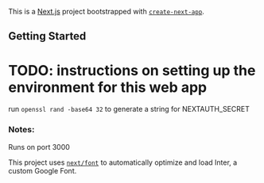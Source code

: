 This is a [Next.js](https://nextjs.org/) project bootstrapped with [`create-next-app`](https://github.com/vercel/next.js/tree/canary/packages/create-next-app).

## Getting Started

# TODO: instructions on setting up the environment for this web app

run `openssl rand -base64 32` to generate a string for NEXTAUTH_SECRET

### Notes:

Runs on port 3000

This project uses [`next/font`](https://nextjs.org/docs/basic-features/font-optimization) to automatically optimize and load Inter, a custom Google Font.
